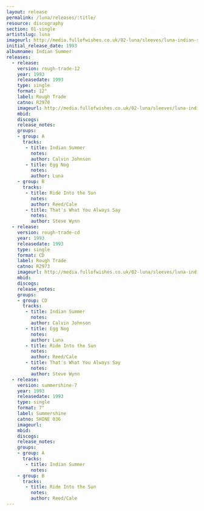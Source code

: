```yaml
---
layout: release
permalink: /luna/releases/:title/
resource: discography
section: 01-single
artistslug: luna
imageurl: http://media.fullofwishes.co.uk/02-luna/sleeves/luna-indian-summer.jpg
initial_release_date: 1993
albumname: Indian Summer
releases:
  - release: 
    version: rough-trade-12
    year: 1993
    releasedate: 1993
    type: single
    format: 12"
    label: Rough Trade
    catno: R2970
    imageurl: http://media.fullofwishes.co.uk/02-luna/sleeves/luna-indian-summer.jpg
    mbid: 
    discogs: 
    release_notes: 
    groups:
    - group: A
      tracks:
       - title: Indian Summer
         notes: 
         author: Calvin Johnson
       - title: Egg Nog
         notes: 
         author: Luna
    - group: B
      tracks:
       - title: Ride Into the Sun
         notes: 
         author: Reed/Cale
       - title: That's What You Always Say
         notes: 
         author: Steve Wynn
  - release: 
    version: rough-trade-cd
    year: 1993
    releasedate: 1993
    type: single
    format: CD
    label: Rough Trade
    catno: R2973
    imageurl: http://media.fullofwishes.co.uk/02-luna/sleeves/luna-indian-summer.jpg
    mbid: 
    discogs: 
    release_notes: 
    groups:
    - group: CD
      tracks:
       - title: Indian Summer
         notes: 
         author: Calvin Johnson
       - title: Egg Nog
         notes: 
         author: Luna
       - title: Ride Into the Sun
         notes: 
         author: Reed/Cale
       - title: That's What You Always Say
         notes: 
         author: Steve Wynn
  - release: 
    version: summershine-7
    year: 1993
    releasedate: 1993
    type: single
    format: 7"
    label: Summershine
    catno: SHINE 036
    imageurl: 
    mbid: 
    discogs: 
    release_notes: 
    groups:
    - group: A
      tracks:
       - title: Indian Summer
         notes: 
    - group: B
      tracks:
       - title: Ride Into the Sun
         notes: 
         author: Reed/Cale
---
```


